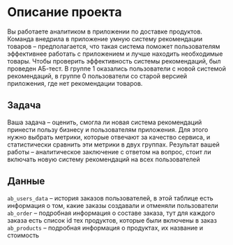 # Описание проекта
Вы работаете аналитиком в приложении по доставке продуктов. Команда внедрила в приложение умную систему рекомендации товаров – предполагается, что такая система поможет пользователям эффективнее работать с приложением и лучше находить необходимые товары.
Чтобы проверить эффективность системы рекомендаций, был проведен АБ-тест. В группе 1 оказались пользователи с новой системой рекомендаций, в группе 0 пользователи со старой версией приложения, где нет рекомендации товаров.

## Задача
Ваша задача – оценить, смогла ли новая система рекомендаций принести пользу бизнесу и пользователям приложения. Для этого нужно выбрать метрики, которые отвечают за качество сервиса, и статистически сравнить эти метрики в двух группах.
Результат вашей работы – аналитическое заключение с ответом на вопрос, стоит ли включать новую систему рекомендаций на всех пользователей
## Данные
`ab_users_data` – история заказов пользователей, в этой таблице есть информация о том, какие заказы создавали и отменяли пользователи  
`ab_order`  – подробная информация о составе заказа, тут для каждого заказа есть список id тех продуктов, которые были включены в заказ  
`ab_products` – подробная информация о продуктах, их название и стоимость  
